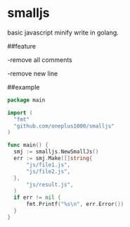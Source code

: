 smalljs
=======

basic javascript minify write in golang.

##feature

-remove all comments

-remove new line
 
##example

  ```go
  package main
  
  import (
  	"fmt"
  	"github.com/oneplus1000/smalljs"
  )
  
  func main() {
  	smj := smalljs.NewSmallJs()
  	err := smj.Make([]string{
  		"js/file1.js",
  		"js/file2.js",
  	},
  		"js/result.js",
  	)
  	if err != nil {
  		fmt.Printf("%s\n", err.Error())
  	}
  }
  ```
